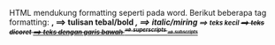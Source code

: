 HTML mendukung formatting seperti pada word.
Berikut beberapa tag formatting:
<b>, <strong> ==> tulisan tebal/bold
<i>, <em> ==> italic/miring
<small> ==> teks kecil
<del> ==> teks dicoret
<ins> ==> teks dengan garis bawah
<sup> ==> superscripts
<sub> ==> subscripts